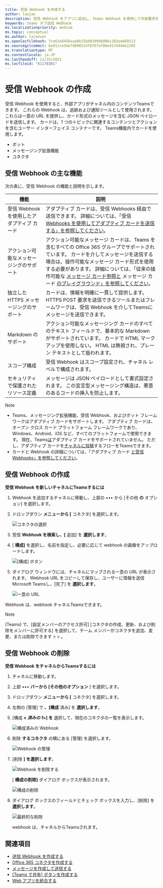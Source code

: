 ```yaml
---
title: 受信 Webhook を作成する
author: laujan
description: 受信 Webhook をアプリに追加し、Teams Webhook を使用して外部要求をTeamsする方法について説明します。
keywords: teams タブ送信 Webhook
ms.localizationpriority: medium
ms.topic: conceptual
ms.author: lajanuar
ms.openlocfilehash: 7ce63a8456eaa0b15bd03999dd06c202ee689113
ms.sourcegitcommit: ba911ce3de7d096514f876faf00e4174444e2285
ms.translationtype: MT
ms.contentlocale: ja-JP
ms.lasthandoff: 11/25/2021
ms.locfileid: "61178301"
---
```

# <a name="create-incoming-webhook"></a>受信 Webhook の作成

受信 Webhook を使用すると、外部アプリがチャネル内のコンテンツTeamsできます。 これらの Webhook は、追跡および通知ツールとして使用されます。 これらは一意の URL を提供し、カード形式のメッセージを含む JSON ペイロードを送信します。 カードは、1 つのトピックに関連するコンテンツとアクションを含むユーザー インターフェイス コンテナーです。 Teams機能内でカードを使用します。

* ボット
* メッセージング拡張機能
* コネクタ

## <a name="key-features-of-incoming-webhook"></a>受信 Webhook の主な機能

次の表に、受信 Webhook の機能と説明を示します。

| 機能 | 説明 |
| ------- | ----------- |
|受信 Webhook を使用したアダプティブ カード|アダプティブ カードは、受信 Webhooks 経由で送信できます。 詳細については、「受信 [Webhooks を使用してアダプティブ カードを送信する」を参照してください](../../webhooks-and-connectors/how-to/connectors-using.md#send-adaptive-cards-using-an-incoming-webhook)。|
|アクション可能なメッセージングのサポート|アクション可能なメッセージ カードは、Teams を含むすべての Office 365 グループでサポートされています。 カードを介してメッセージを送信する場合は、操作可能なメッセージ カード形式を使用する必要があります。 詳細については、「従来の操作可能な [メッセージ カード参照と](/outlook/actionable-messages/message-card-reference) メッセージ カード [のプレイグラウンド」を参照してください](https://messagecardplayground.azurewebsites.net)。|
|独立した HTTPS メッセージングのサポート|カードは、情報を明確に一貫して提供します。 HTTPS POST 要求を送信できるツールまたはフレームワークは、受信 Webhook を介してTeamsにメッセージを送信できます。|
|Markdown のサポート|アクション可能なメッセージング カードのすべてのテキスト フィールドで、基本的な Markdown がサポートされています。 カードで HTML マークアップを使用しない。 HTML は無視され、プレーン テキストとして扱われます。|
|スコープ構成|受信 Webhook はスコープ設定され、チャネル レベルで構成されます。|
|セキュリティで保護されたリソース定義|メッセージは JSON ペイロードとして書式設定されます。 この宣言型メッセージング構造は、悪意のあるコードの挿入を防止します。|

> [!NOTE]
> * Teams、メッセージング拡張機能、受信 Webhook、およびボット フレームワークはアダプティブ カードをサポートします。 アダプティブ カードは、オープン クロス カード プラットフォーム フレームワークであり、Windows、Android、iOS など、すべてのプラットフォームで使用できます。 現在、Teams[は](../../webhooks-and-connectors/how-to/connectors-creating.md)アダプティブ カードをサポートされていません。 ただし、アダプティブ カードを[チャネルに投稿](https://flow.microsoft.com/blog/microsoft-flow-in-microsoft-teams/)するフローをTeamsできます。
> * カードと Webhook の詳細については、「アダプティブ カード [と受信 Webhooks」を参照してください](~/task-modules-and-cards/what-are-cards.md#adaptive-cards-and-incoming-webhooks)。

## <a name="create-incoming-webhook"></a>受信 Webhook の作成

**受信 Webhook を新しいチャネルにTeamsするには**

1. Webhook を追加するチャネルに移動し、上部の &#8226;&#8226;&#8226; から [その他 **の** オプション] を選択します。
1. ドロップダウン **メニューから [** コネクタ] を選択します。

    ![コネクタの選択](~/assets/images/connectors.png)

1. 受信 **Webhook を検索し、[** 追加] を **選択します**。
1. [ **構成]** を選択し、名前を指定し、必要に応じて webhook の画像をアップロードします。

    ![[構成] ボタン](~/assets/images/configure.png)

1. ダイアログ ウィンドウには、チャネルにマップされる一意の URL が表示されます。 Webhook URL をコピーして保存し、ユーザーに情報を送信Microsoft Teamsし、[完了] を **選択します**。

    ![一意の URL](~/assets/images/url.png)

Webhook は、webhook チャネルTeamsできます。

> [!NOTE]
> [Teams] で、[設定メンバーのアクセス許可] [コネクタの作成、更新、および削除をメンバーに許可する] を選択して、チーム メンバーがコネクタを追加、変更、または削除できます  >    >  。

## <a name="remove-incoming-webhook"></a>受信 Webhook の削除

**受信 Webhook をチャネルからTeamsするには**

1. チャネルに移動します。
1. 上部 &#8226;&#8226;&#8226; **バーから [その他のオプション** ] を選択します。
1. ドロップダウン **メニューから [** コネクタ] を選択します。
1. 左側の [管理] で **、[構成** 済み] を **選択します**。
1. [構成 **< *済みの 1*>] を** 選択して、現在のコネクタの一覧を表示します。

    ![構成済みの Webhook](~/assets/images/configured.png)

1. 削除 **するコネクタ** の横にある [管理] を選択します。

    ![Webhook の管理](~/assets/images/manage.png)

1. [削除 **] を選択します**。

    ![Webhook を削除する](~/assets/images/remove.png)

    [ **構成の削除]** ダイアログ ボックスが表示されます。

    ![構成の削除](~/assets/images/removeconfiguration.png)

1. ダイアログ ボックスのフィールドとチェック ボックスを入力し、[削除] を **選択します**。

    ![最終的な削除](~/assets/images/finalremove.png)

    webhook は、チャネルからTeamsされます。

## <a name="see-also"></a>関連項目

* [送信 Webhook を作成する](~/webhooks-and-connectors/how-to/add-outgoing-webhook.md)
* [Office 365 コネクタを作成する](~/webhooks-and-connectors/how-to/connectors-creating.md)
* [メッセージを作成して送信する](~/webhooks-and-connectors/how-to/connectors-using.md)
* [[Teams で共有] ボタンを作成する](../../concepts/build-and-test/share-to-teams.md#create-share-to-teams-button)
* [Web アプリを統合する](~/samples/integrate-web-apps-overview.md)
